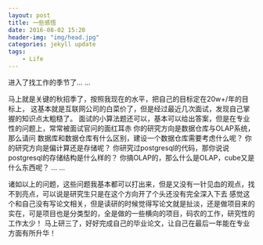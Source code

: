 ```yaml
---
layout: post
title: 一些感悟
date: 2016-08-02 15:20
header-img: "img/head.jpg"
categories: jekyll update
tags:
    - Life
---
```


进入了找工作的季节了... ...

马上就是关键的秋招季了，按照我现在的水平，把自己的目标定在20w+/年的目标上，
这基本就是互联网公司的白菜价了，但是经过最近几次面试，发现自己掌握的知识点太粗糙了。
面试的小算法题还可以，基本可以给出答案，但是在专业性的问题上，常常被面试官问的面红耳赤
你的研究方向是数据仓库与OLAP系统，那么请问 数据库和数据仓库有什么区别，建设一个数据仓库需要考虑什么呢？
你的研究方向是偏计算还是存储呢？
你研究过postgresql的代码，那你说说postgresql的存储结构是什么样的？
你搞OLAP的，那么什么是OLAP，cube又是什么东西呢？
... ...

诸如以上的问题，这些问题我基本都可以打出来，但是又没有一针见血的观点，找不到亮点，可以说是研究生只是在这个方向开了个头还没有完全深入下去
感觉这个和自己没有写论文相关，但是读研的时候觉得写论文就是扯淡，还是做项目来的实在，可是项目也是分类型的，全是做的一些横向的项目，码农的工作，研究性的工作太少！
马上研三了，好好完成自己的毕业论文，让自己在最后一年能在专业方面有所升华！
